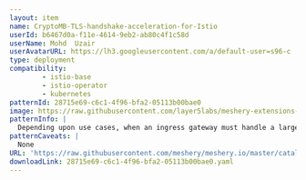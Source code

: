 ```yaml
---
layout: item
name: CryptoMB-TLS-handshake-acceleration-for-Istio
userId: b6467d0a-f11e-4614-9eb2-ab80c4f1c58d
userName: Mohd  Uzair
userAvatarURL: https://lh3.googleusercontent.com/a/default-user=s96-c
type: deployment
compatibility: 
        - istio-base
        - istio-operator
        - kubernetes
patternId: 28715e69-c6c1-4f96-bfa2-05113b00bae0
image: https://raw.githubusercontent.com/layer5labs/meshery-extensions-packages/master/action-assets/design-assets/28715e69-c6c1-4f96-bfa2-05113b00bae0.png
patternInfo: |
  Depending upon use cases, when an ingress gateway must handle a large number of incoming TLS and secured service-to-service connections through sidecar proxies, the load on Envoy increases. The potential performance depends on many factors, such as size of the cpuset on which Envoy is running, incoming traffic patterns, and key size. These factors can impact Envoy serving many new incoming TLS requests. To achieve performance improvements and accelerated handshakes, a new feature was introduced in Envoy 1.20 and Istio 1.14. It can be achieved with 3rd Gen Intel® Xeon® Scalable processors, the Intel® Integrated Performance Primitives (Intel® IPP) crypto library, CryptoMB Private Key Provider Method support in Envoy, and Private Key Provider configuration in Istio using ProxyConfig.\\\\\\\\\\\\\\\\n\\\\\\\\\\\\\\\\nEnvoy uses BoringSSL as the default TLS library. BoringSSL supports setting private key methods for offloading asynchronous private key operations, and Envoy implements a private key provider framework to allow creation of Envoy extensions which handle TLS handshakes private key operations (signing and decryption) using the BoringSSL hooks.\\\\\\\\\\\\\\\\n\\\\\\\\\\\\\\\\nCryptoMB private key provider is an Envoy extension which handles BoringSSL TLS RSA operations using Intel AVX-512 multi-buffer acceleration. When a new handshake happens, BoringSSL invokes the private key provider to request the cryptographic operation, and then the control returns to Envoy. The RSA requests are gathered in a buffer. When the buffer is full or the timer expires, the private key provider invokes Intel AVX-512 processing of the buffer. When processing is done, Envoy is notified that the cryptographic operation is done and that it may continue with the handshakes.
patternCaveats: |
  None
URL: 'https://raw.githubusercontent.com/meshery/meshery.io/master/catalog/28715e69-c6c1-4f96-bfa2-05113b00bae0.yaml'
downloadLink: 28715e69-c6c1-4f96-bfa2-05113b00bae0.yaml
---
```


